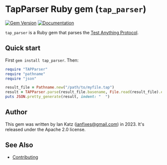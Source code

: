 
# TapParser Ruby gem (`tap_parser`)
[![Gem Version](https://badge.fury.io/rb/tap_parser.svg)](https://rubygems.org/gems/tap_parser)
[![Documentation](http://img.shields.io/badge/docs-rdoc.info-blue.svg)](http://www.rubydoc.info/gems/tap_parser/0.0.0)

`tap_parser` is a Ruby gem that parses the [Test Anything Protocol](https://testanything.org/).

## Quick start

First `gem install tap_parser`. Then:

```ruby
require "TAPParser"
require "pathname"
require "json"

result_file = Pathname.new("/path/to/myfile.tap")
result = TAPParser.parse(result_file.basename, File.read(result_file).each_line)
puts JSON.pretty_generate(result, indent: "  ")
```


## Author

This gem was written by Ian Katz (ianfixes@gmail.com) in 2023.  It's released under the Apache 2.0 license.


## See Also

* [Contributing](CONTRIBUTING.md)
